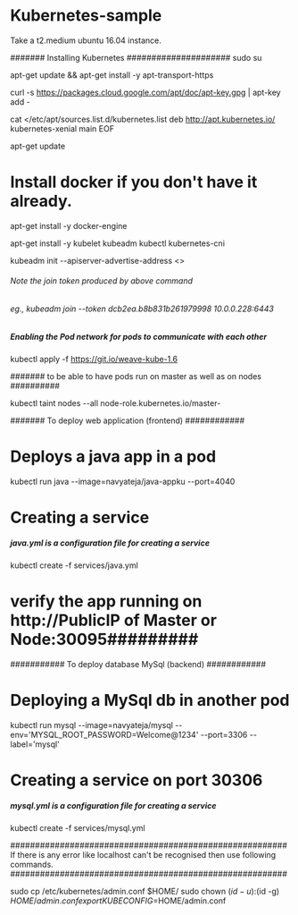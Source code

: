 # Kubernetes-sample

Take a t2.medium ubuntu 16.04 instance.

####### Installing Kubernetes #####################
sudo su

apt-get update && apt-get install -y apt-transport-https

curl -s https://packages.cloud.google.com/apt/doc/apt-key.gpg | apt-key add -

cat <<EOF >/etc/apt/sources.list.d/kubernetes.list
deb http://apt.kubernetes.io/ kubernetes-xenial main
EOF

apt-get update

# Install docker if you don't have it already.

apt-get install -y docker-engine

apt-get install -y kubelet kubeadm kubectl kubernetes-cni

kubeadm init --apiserver-advertise-address <<Public IP of Master>>

###### Note the join token produced by above command ##########
###### eg., kubeadm join --token dcb2ea.b8b831b261979998 10.0.0.228:6443 ############

##### Enabling the Pod network for pods to communicate with each other ###############

kubectl apply -f https://git.io/weave-kube-1.6

####### to be able to have pods run on master as well as on nodes ##########

kubectl taint nodes --all node-role.kubernetes.io/master-

####### To deploy web application (frontend) ############

# Deploys a java app in a pod

kubectl run java --image=navyateja/java-appku --port=4040

# Creating a service 
##### java.yml is a configuration file for creating a service
kubectl create -f services/java.yml

# verify the app running on http://PublicIP of Master or Node:30095#########

########### To deploy database MySql (backend) ############

# Deploying a MySql db in another pod
kubectl run mysql --image=navyateja/mysql --env='MYSQL_ROOT_PASSWORD=Welcome@1234' --port=3306 --label='mysql'

# Creating a service on port 30306
##### mysql.yml is a configuration file for creating a service
kubectl create -f services/mysql.yml



########################################################
If there is any error like localhost can't be recognised
then use following commands.
########################################################

sudo cp /etc/kubernetes/admin.conf $HOME/
sudo chown $(id -u):$(id -g) $HOME/admin.conf
export KUBECONFIG=$HOME/admin.conf


